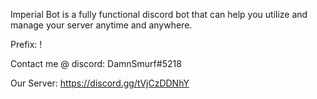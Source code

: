 Imperial Bot is a fully functional discord bot that can help you utilize and manage your server anytime and anywhere.

Prefix: !

Contact me @ discord:
DamnSmurf#5218

Our Server:
https://discord.gg/tVjCzDDNhY
